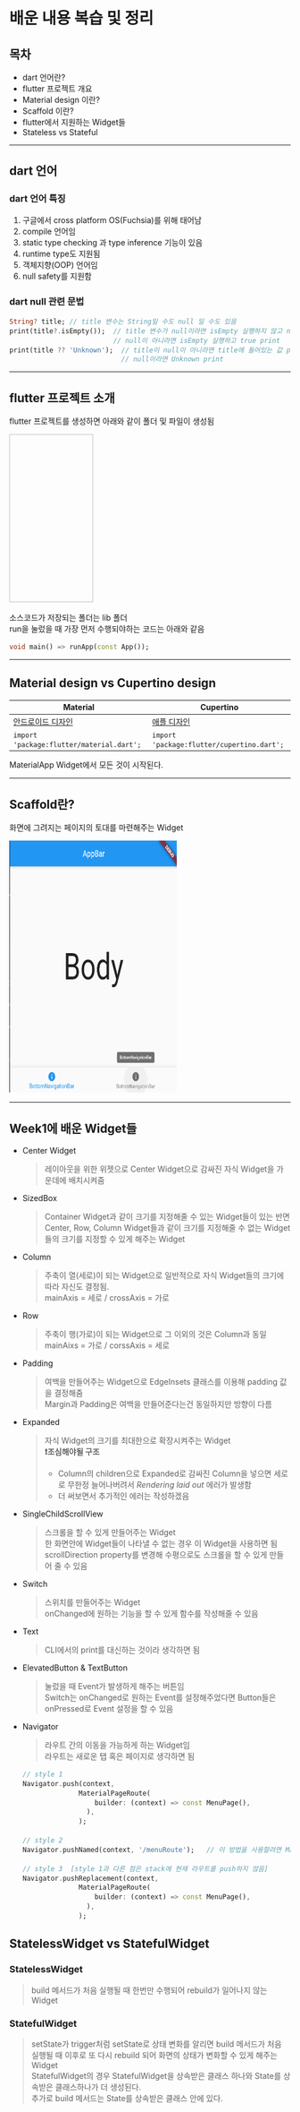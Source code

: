 # 배운 내용 복습 및 정리

## 목차

- dart 언어란?
- flutter 프로젝트 개요
- Material design 이란?
- Scaffold 이란?
- flutter에서 지원하는 Widget들
- Stateless vs Stateful

---

## dart 언어

### dart 언어 특징

1. 구글에서 cross platform OS(Fuchsia)를 위해 태어남
2. compile 언어임
3. static type checking 과 type inference 기능이 있음
4. runtime type도 지원됨
5. 객체지향(OOP) 언어임
6. null safety를 지원함

### dart null 관련 문법

```dart
String? title; // title 변수는 String일 수도 null 일 수도 있음
print(title?.isEmpty());  // title 변수가 null이라면 isEmpty 실행하지 않고 null print
                          // null이 아니라면 isEmpty 실행하고 true print
print(title ?? 'Unknown');  // title이 null이 아니라면 title에 들어있는 값 print
                            // null이라면 Unknown print
```

---

## flutter 프로젝트 소개

flutter 프로젝트를 생성하면 아래와 같이 폴더 및 파일이 생성됨

<img srd="/week1/leejh_week1/images/flutter_directory.png" width=150 height=300>

소스코드가 저장되는 폴더는 lib 폴더  
run을 눌렀을 때 가장 먼저 수행되야하는 코드는 아래와 같음

```dart
void main() => runApp(const App());
```

---

## Material design vs Cupertino design

| Material                                        | Cupertino                                                                |
| ----------------------------------------------- | ------------------------------------------------------------------------ |
| [안드로이드 디자인](https://material.io/design) | [애플 디자인](https://docs.flutter.dev/development/ui/widgets/cupertino) |
| `import 'package:flutter/material.dart'; `      | `import 'package:flutter/cupertino.dart';`                               |

MaterialApp Widget에서 모든 것이 시작된다.

---

## Scaffold란?

화면에 그려지는 페이지의 토대를 마련해주는 Widget

<img src="/week1/leejh_week1/images/scaffold.png" width="300" height="450">

---

## Week1에 배운 Widget들

- Center Widget

  > 레이아웃을 위한 위젯으로 Center Widget으로 감싸진 자식 Widget을 가운데에 배치시켜줌

- SizedBox

  > Container Widget과 같이 크기를 지정해줄 수 있는 Widget들이 있는 반면 Center, Row, Column Widget들과 같이 크기를 지정해줄 수 없는 Widget들의 크기를 지정할 수 있게 해주는 Widget

- Column

  > 주축이 열(세로)이 되는 Widget으로 일반적으로 자식 Widget들의 크기에 따라 자신도 결정됨.  
  > mainAxis = 세로 / crossAxis = 가로

- Row

  > 주축이 행(가로)이 되는 Widget으로 그 이외의 것은 Column과 동일  
  > mainAixs = 가로 / corssAxis = 세로

- Padding

  > 여백을 만들어주는 Widget으로 EdgeInsets 클래스를 이용해 padding 값을 결정해줌  
  > Margin과 Padding은 여백을 만들어준다는건 동일하지만 방향이 다름

- Expanded

  > 자식 Widget의 크기를 최대한으로 확장시켜주는 Widget  
  > **❗조심해야될 구조**
  >
  > - Column의 children으로 Expanded로 감싸진 Column을 넣으면 세로로 무한정 늘어나버려서 _Rendering laid out_ 에러가 발생함
  > - 더 써보면서 추가적인 에러는 작성하겠음

- SingleChildScrollView

  > 스크롤을 할 수 있게 만들어주는 Widget  
  > 한 화면안에 Widget들이 나타낼 수 없는 경우 이 Widget을 사용하면 됨  
  > scrollDirection property를 변경해 수평으로도 스크롤을 할 수 있게 만들어 줄 수 있음

- Switch

  > 스위치를 만들어주는 Widget  
  > onChanged에 원하는 기능을 할 수 있게 함수를 작성해줄 수 있음

- Text

  > CLI에서의 print를 대신하는 것이라 생각하면 됨

- ElevatedButton & TextButton

  > 눌렀을 때 Event가 발생하게 해주는 버튼임  
  > Switch는 onChanged로 원하는 Event를 설정해주었다면 Button들은 onPressed로 Event 설정을 할 수 있음

- Navigator

  > 라우트 간의 이동을 가능하게 하는 Widget임  
  > 라우트는 새로운 탭 혹은 페이지로 생각하면 됨

  ```dart
  // style 1
  Navigator.push(context,
                MaterialPageRoute(
                    builder: (context) => const MenuPage(),
                  ),
                );

  // style 2
  Navigator.pushNamed(context, '/menuRoute');   // 이 방법을 사용할려면 MaterialApp에서 routes property를 작성해줘야한다.

  // style 3  [style 1과 다른 점은 stack에 현재 라우트를 push하지 않음]
  Navigator.pushReplacement(context,
                MaterialPageRoute(
                    builder: (context) => const MenuPage(),
                  ),
                );
  ```

## StatelessWidget vs StatefulWidget

### StatelessWidget

> build 메서드가 처음 실행될 때 한번만 수행되어 rebuild가 일어나지 않는 Widget

### StatefulWidget

> setState가 trigger처럼 setState로 상태 변화를 알리면 build 메서드가 처음 실행될 때 이후로 또 다시 rebuild 되어 화면의 상태가 변화할 수 있게 해주는 Widget  
> StatefulWidget의 경우 StatefulWidget을 상속받은 클래스 하나와 State를 상속받은 클래스하나가 더 생성된다.  
> 추가로 build 메서드는 State를 상속받은 클래스 안에 있다.
